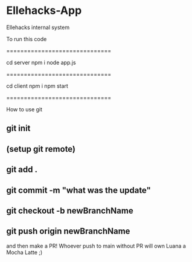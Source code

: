 # Ellehacks-App
Ellehacks internal system

To run this code

==============================

cd server
npm i
node app.js

==============================

cd client
npm i
npm start

==============================

How to use git 

git init
-
(setup git remote)
-
git add .
-
git commit -m "what was the update"
-
git checkout -b newBranchName
-
git push origin newBranchName
-
and then make a PR! Whoever push to main without PR will own Luana a Mocha Latte ;)

